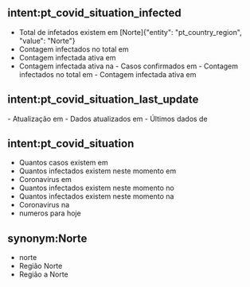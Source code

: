 ## intent:pt_covid_situation_infected
- Total de infetados existem em [Norte]{"entity": "pt_country_region", "value": "Norte"}
- Contagem infectados no total em
- Contagem infectada ativa em
- Contagem infectada ativa na
- Casos confirmados em
- Contagem infectados no total em
- Contagem infectada ativa em

## intent:pt_covid_situation_last_update
- Atualização em
- Dados atualizados em
- Últimos dados de

## intent:pt_covid_situation
- Quantos casos existem em
- Quantos infectados existem neste momento em
- Coronavirus em
- Quantos infectados existem neste momento no
- Quantos infectados existem neste momento na
- Coronavirus na
- numeros para hoje

## synonym:Norte
- norte
- Região Norte
- Região a Norte

<!--
"region": "Centro-Oeste"

"region": "Nordeste"

"region": "Norte"

"region": "Sudeste"

"region": "Sul" 
-->